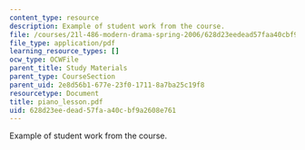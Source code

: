 ```yaml
---
content_type: resource
description: Example of student work from the course.
file: /courses/21l-486-modern-drama-spring-2006/628d23eedead57faa40cbf9a2608e761_piano_lesson.pdf
file_type: application/pdf
learning_resource_types: []
ocw_type: OCWFile
parent_title: Study Materials
parent_type: CourseSection
parent_uid: 2e8d56b1-677e-23f0-1711-8a7ba25c19f8
resourcetype: Document
title: piano_lesson.pdf
uid: 628d23ee-dead-57fa-a40c-bf9a2608e761
---
```

Example of student work from the course.

